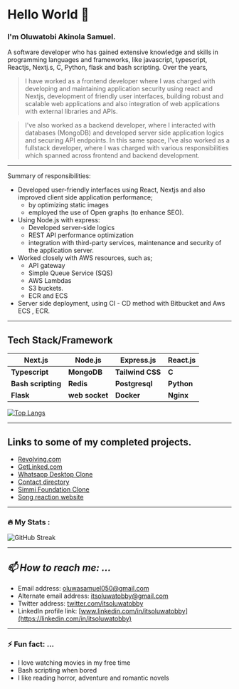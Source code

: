 # Hello World :wave:

### I'm Oluwatobi Akinola Samuel.
A software developer who has gained extensive knowledge and skills in programming languages and frameworks, like javascript, typescript, Reactjs, Nextj.s, C, Python, flask and bash scripting.
Over the years, 
> I have worked as a frontend developer where I was charged with developing and maintaining application security using react and Nextjs, development of friendly user interfaces, building robust and scalable web applications and also integration of web applications with external libraries and APIs.

> I've also worked as a backend developer, where I interacted with databases (MongoDB) and developed server side application logics and securing API endpoints.
In this same space, I've also worked as a fullstack developer, where I was charged with various responsibilities which spanned across frontend and backend development.

____

Summary of responsibilities:
* Developed user-friendly interfaces using React, Nextjs and also improved client side application performance;
     * by optimizing static images
     * employed the use of Open graphs (to enhance SEO).
* Using Node.js with express:
     * Developed server-side logics
     * REST API performance optimization
     * integration with third-party services,
maintenance and security of the application server.
* Worked closely with AWS resources, such as;
     * API gateway
     * Simple Queue Service (SQS)
     * AWS Lambdas
     * S3 buckets.
     * ECR and ECS
* Server side deployment, using CI - CD method with Bitbucket and Aws ECS , ECR.

<!--- [x] ALX Africa --> 
***

## Tech Stack/Framework

 | Next.js | Node.js | Express.js | React.js |
 | ----------- | ----------- | ------------ | ------------- | 
 | **Typescript** | **MongoDB** | **Tailwind CSS** | **C** |
 | **Bash scripting** | **Redis** | **Postgresql** | **Python** |
 | **Flask** | **web socket** | **Docker** | **Nginx** |
<!-- https://github-readme-stats-itsoluwatobby-gmailcom.vercel.app/ -->
[![Top Langs](https://github-readme-stats-itsoluwatobby-gmailcom.vercel.app/api/top-langs/?username=itsoluwatobby&layout=compact&theme=vision-friendly-dark)](https://github.com/anuraghazra/github-readme-stats)
<!--[![Top Langs](https://github-readme-stats.vercel.app/api/top-langs/?username=itsoluwatobby&theme=dark&background=363636)](https://github.com/anuraghazra/github-readme-stats)-->
___
## Links to some of my completed projects.
- [Revolving.com](https://revolving.vercel.app/)
- [GetLinked.com](https://getlinked-contest-oluwatobi.vercel.app/)
- [Whatsapp Desktop Clone](https://whatsapp-desktop-clone.onrender.com)
- [Contact directory](https://contact-directory-green.vercel.app/)
- [Simmi Foundation Clone](https://simmi-foundation.onrender.com/)
- [Song reaction website](https://graciereacts.onrender.com)
<!-- [Blog site](https://blog-app-ipou.onrender.com/)
 [Resume Builder App](https://resume-builder-u0ip.onrender.com)-->
___
### :fire: My Stats :
![GitHub Streak](http://github-readme-streak-stats.herokuapp.com?user=itsoluwatobby&theme=dark&background=000000)
___
 ## _📫 How to reach me: ..._
 - Email address: [oluwasamuel050@gmail.com](mailto:oluwasamuel050@gmail.com)
 - Alternate email address: [itsoluwatobby@gmail.com](mailto:itsoluwatobby@gmail.com)
 - Twitter address: [twitter.com/itsoluwatobby](https://twitter.com/itsoluwatobby)
 - LinkedIn profile link: [www.linkedin.com/in/itsoluwatobby](https://linkedin.com/in/itsoluwatobby)
 <!-- Whatsapp contact: +2348100281607 -->
---
### ⚡ Fun fact: ...
- I love watching movies in my free time
- Bash scripting when bored
- I like reading horror, adventure and romantic novels
